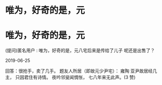 # 唯为，好奇的是，元

# 唯为，好奇的是，元

(提问)匿名用户 : 唯为，好奇的是，元八宅后来是传给了儿子 呢还是出售了？

2019-06-25

回答：很抢手，卖了几手。 题友人所居（即故元少尹宅）： 雍陶 亚尹故居经几主， 只因君住有诗情。 夜吟邻叟闻惆怅， 七八年来无此声。(3 赞)